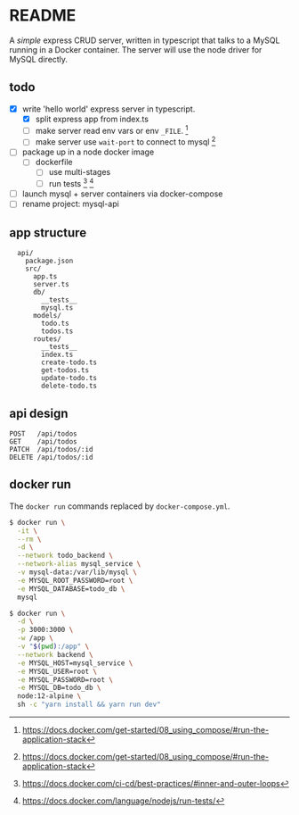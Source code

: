 # README

A _simple_ express CRUD server, written in typescript that talks to a MySQL
running in a Docker container. The server will use the node driver for MySQL
directly.

## todo

- [x] write 'hello world' express server in typescript.
  - [x] split express app from index.ts
  - [ ] make server read env vars or env `_FILE`. [^1]
  - [ ] make server use `wait-port` to connect to mysql [^2]
- [ ] package up in a node docker image
  - [ ] dockerfile
    - [ ] use multi-stages
    - [ ] run tests [^3] [^4]
- [ ] launch mysql + server containers via docker-compose
- [ ] rename project: mysql-api

[^1]: https://docs.docker.com/get-started/08_using_compose/#run-the-application-stack
[^2]: https://docs.docker.com/get-started/08_using_compose/#run-the-application-stack
[^3]: https://docs.docker.com/ci-cd/best-practices/#inner-and-outer-loops
[^4]: https://docs.docker.com/language/nodejs/run-tests/

## app structure

      api/
        package.json
        src/
          app.ts
          server.ts
          db/
            __tests__
            mysql.ts
          models/
            todo.ts
            todos.ts
          routes/
            __tests__
            index.ts
            create-todo.ts
            get-todos.ts
            update-todo.ts
            delete-todo.ts

## api design

    POST   /api/todos
    GET    /api/todos
    PATCH  /api/todos/:id
    DELETE /api/todos/:id

## docker run

The `docker run` commands replaced by `docker-compose.yml`.

```sh
$ docker run \
  -it \
  --rm \
  -d \
  --network todo_backend \
  --network-alias mysql_service \
  -v mysql-data:/var/lib/mysql \
  -e MYSQL_ROOT_PASSWORD=root \
  -e MYSQL_DATABASE=todo_db \
  mysql

$ docker run \
  -d \
  -p 3000:3000 \
  -w /app \
  -v "$(pwd):/app" \
  --network backend \
  -e MYSQL_HOST=mysql_service \
  -e MYSQL_USER=root \
  -e MYSQL_PASSWORD=root \
  -e MYSQL_DB=todo_db \
  node:12-alpine \
  sh -c "yarn install && yarn run dev"
```
